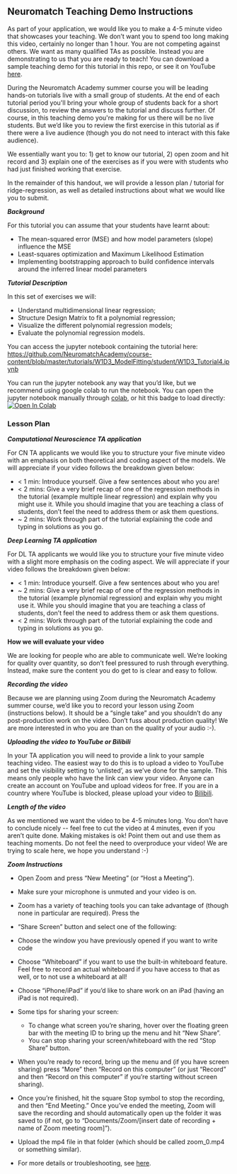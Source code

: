 
## **Neuromatch Teaching Demo Instructions**

As part of your application, we would like you to make a 4-5 minute video that showcases your teaching. We don’t want you to spend too long making this video, certainly no longer than 1 hour. You are not competing against others. We want as many qualified TAs as possible. Instead you are demonstrating to us that you are ready to teach! You can download a sample teaching demo for this tutorial in this repo, or see it on YouTube [here](https://www.youtube.com/watch?v=bKQxpM7CTZ8).

During the Neuromatch Academy summer course you will be leading hands-on tutorials live with a small group of students. At the end of each tutorial period you'll bring your whole group of students back for a short discussion, to review the answers to the tutorial and discuss further. Of course, in this teaching demo you're making for us there will be no live students. But we’d like you to review the first exercise in this tutorial as if there were a live audience (though you do not need to interact with this fake audience).

We essentially want you to: 1) get to know our tutorial, 2) open zoom and hit record and 3) explain one of the exercises as if you were with students who had just finished working that exercise.

In the remainder of this handout, we will provide a lesson plan / tutorial for ridge-regression, as well as detailed instructions about what we would like you to submit.

***Background***

For this tutorial you can assume that your students have learnt about:
-  The mean-squared error (MSE) and how model parameters (slope) influence the MSE
-   Least-squares optimization and Maximum Likelihood Estimation
-   Implementing bootstrapping approach to build confidence intervals around the inferred linear model parameters
  

***Tutorial Description***

In this set of exercises we will:
-   Understand multidimensional linear regression;
-   Structure Design Matrix to fit a polynomial regression;
-   Visualize the different polynomial regression models;
-   Evaluate the polynomial regression models.
    
You can access the jupyter notebook containing the tutorial here:
https://github.com/NeuromatchAcademy/course-content/blob/master/tutorials/W1D3_ModelFitting/student/W1D3_Tutorial4.ipynb

You can run the jupyter notebook any way that you’d like, but we recommend using google colab to run the notebook. You can open the jupyter notebook manually through [colab](https://colab.research.google.com/github/), or hit this badge to load directly: [![Open In Colab](https://colab.research.google.com/assets/colab-badge.svg)](https://github.com/NeuromatchAcademy/course-content/blob/master/tutorials/W1D3_ModelFitting/student/W1D3_Tutorial4.ipynb)

### **Lesson Plan**

***Computational Neuroscience TA application***

For CN TA applicants we would like you to structure your five minute video with an emphasis on both theoretical and coding aspect of the models. We will appreciate if your video follows the breakdown given below: 

* < 1 min: Introduce yourself. Give a few sentences about who you are!
* < 2 mins: Give a very brief recap of one of the regression methods in the tutorial (example multiple linear regression) and explain why you might use it. While you should imagine that you are teaching a class of students, don’t feel the need to address them or ask them questions.
* ~ 2 mins: Work through part of the tutorial explaining the code and typing in solutions as you go.



***Deep Learning TA application***

For DL TA applicants we would like you to structure your five minute video with a slight more emphasis on the coding aspect. We will appreciate if your video follows the breakdown given below: 

* < 1 min: Introduce yourself. Give a few sentences about who you are!
* ~ 2 mins: Give a very brief recap of one of the regression methods in the tutorial (example plynomial regression) and explain why you might use it. While you should imagine that you are teaching a class of students, don’t feel the need to address them or ask them questions.
* < 2 mins: Work through part of the tutorial explaining the code and typing in solutions as you go.


****How we will evaluate your video****

We are looking for people who are able to communicate well. We’re looking for quality over quantity, so don’t feel pressured to rush through everything. Instead, make sure the content you do get to is clear and easy to follow.

***Recording the video***

Because we are planning using Zoom during the Neuromatch Academy summer course, we’d like you to record your lesson using Zoom (instructions below). It should be a “single take” and you shouldn’t do any post-production work on the video. Don’t fuss about production quality! We are more interested in who you are than on the quality of your audio :-).
  
***Uploading the video to YouTube or Bilibili***

In your TA application you will need to provide a link to your sample teaching video. The easiest way to do this is to upload a video to YouTube and set the visibility setting to ‘unlisted’, as we’ve done for the sample. This means only people who have the link can view your video. Anyone can create an account on YouTube and upload videos for free. If you are in a country where YouTube is blocked, please upload your video to [Bilibili](https://www.bilibili.com/).

***Length of the video***

As we mentioned we want the video to be 4-5 minutes long. You don’t have to conclude nicely -- feel free to cut the video at 4 minutes, even if you aren’t quite done. Making mistakes is ok! Point them out and use them as teaching moments. Do not feel the need to overproduce your video! We are trying to scale here, we hope you understand :-)

***Zoom Instructions***

-   Open Zoom and press “New Meeting” (or “Host a Meeting”).
-   Make sure your microphone is unmuted and your video is on.
-   Zoom has a variety of teaching tools you can take advantage of (though none in particular are required). Press the
-   “Share Screen” button and select one of the following:
-   Choose the window you have previously opened if you want to write code
-   Choose “Whiteboard” if you want to use the built-in whiteboard feature. Feel free to record an actual whiteboard if you have access to that as well, or to not use a whiteboard at all!
-   Choose “iPhone/iPad” if you’d like to share work on an iPad (having an iPad is not required).


- Some tips for sharing your screen:
	-   To change what screen you’re sharing, hover over the floating green bar with the meeting ID to bring up the menu and hit “New Share”.
	-   You can stop sharing your screen/whiteboard with the red “Stop Share” button.
    
-   When you’re ready to record, bring up the menu and (if you have screen sharing) press “More” then “Record on this computer” (or just “Record” and then “Record on this computer” if you’re starting without screen sharing).
    
-   Once you’re finished, hit the square Stop symbol to stop the recording, and then “End Meeting.” Once you’ve ended the meeting, Zoom will save the recording and should automatically open up the folder it was saved to (if not, go to “Documents/Zoom/[insert date of recording + name of Zoom meeting room]”).
    
-   Upload the mp4 file in that folder (which should be called zoom_0.mp4 or something similar).
    
-   For more details or troubleshooting, see [here](https://support.zoom.us/hc/en-us/articles/201362473-Local-Recording).
